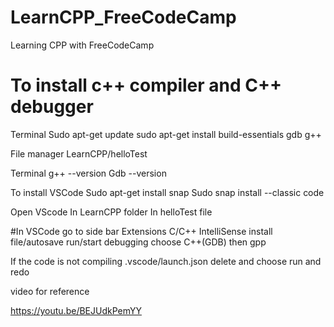# LearnCPP_FreeCodeCamp
Learning CPP with FreeCodeCamp

# To install c++ compiler and C++ debugger

Terminal
Sudo apt-get update
sudo apt-get install build-essentials gdb g++

File manager
LearnCPP/helloTest

Terminal 
g++ --version
Gdb --version


To install VSCode
Sudo apt-get install snap
Sudo snap install --classic code

Open VScode
In LearnCPP folder
In helloTest file

#In VSCode go to side bar
Extensions C/C++ IntelliSense install
file/autosave
run/start debugging choose C++(GDB) then gpp 


If the code is not compiling 
.vscode/launch.json delete and choose run and redo

video for reference

https://youtu.be/BEJUdkPemYY
